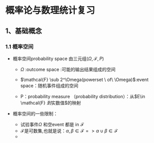 # 概率论与数理统计复习

## 1、基础概念

### 1.1 概率空间

- 概率空间probability space 由三元组$(\Omega,\mathcal{F},P$)

  - $\Omega$ :outcome space :可能的输出结果组成的空间

  - $\mathcal{F} \sub 2^\Omega(powerset \ of\ \Omega)$:event space：随机事件组成的空间

  - P：probability measure （probability distribution）：从$E\in \mathcal{F} $到$实数值$的映射

- 概率空间的一些限制：
  - 试验事件$\Omega$ 和空event 都是 in $\mathcal {F}$
  - $\mathcal{F}$是可数集,也就是说：$\alpha,\beta \in \mathcal{F} => \alpha \cup\beta \in \mathcal{F}$
  - 

